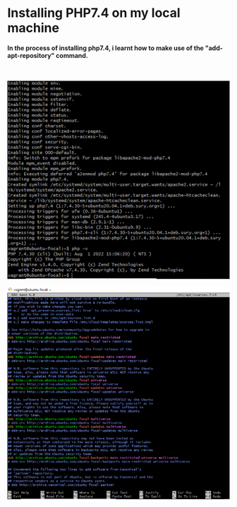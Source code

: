 # Installing PHP7.4 on my local machine


#### In the process of installing php7.4, i learnt how to make use of the "add-apt-repository" command.
<br> 

![my screenshots](../images/Screenshot%202022-09-16%20180945.png)
<br>

![my screenshots](../images/Screenshot%202022-09-16%20183103.png)